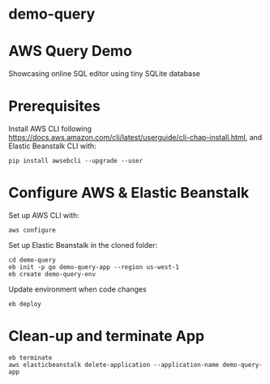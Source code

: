 # demo-query

# AWS Query Demo

Showcasing online SQL editor using tiny SQLite database

# Prerequisites

Install AWS CLI following https://docs.aws.amazon.com/cli/latest/userguide/cli-chap-install.html, and Elastic Beanstalk CLI with:

```
pip install awsebcli --upgrade --user
```

# Configure AWS & Elastic Beanstalk 

Set up AWS CLI with:

```
aws configure
```

Set up Elastic Beanstalk in the cloned folder:

```
cd demo-query
eb init -p go demo-query-app --region us-west-1
eb create demo-query-env
```

Update environment when code changes

```
eb deploy
```

# Clean-up and terminate App

```
eb terminate
aws elasticbeanstalk delete-application --application-name demo-query-app
```
